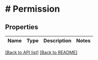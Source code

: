 # # Permission

## Properties

Name | Type | Description | Notes
------------ | ------------- | ------------- | -------------


[[Back to API list]](../../README.md#endpoints) [[Back to README]](../../README.md)
